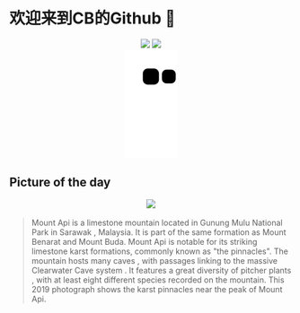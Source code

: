 
# 欢迎来到CB的Github 👋

<div align="center">
  <img height="137px" src="https://github-readme-stats.vercel.app/api?username=SuperCB&show_icons=true&theme=radical" />
  <img height="137px" src="https://github-readme-stats.vercel.app/api/top-langs/?username=SuperCB&hide_title=true&hide_border=true&layout=compact&langs_count=6&text_color=000&icon_color=fff" />
</div>


<div align="center">
    <img src="./contribution-snake/github-contribution-grid-snake.svg" />
</div>



## Picture of the day
<div align="center">
  <img width=400px src="https://upload.wikimedia.org/wikipedia/commons/thumb/5/55/Mulu_Pinnacles.jpg/825px-Mulu_Pinnacles.jpg" />
</div>

>Mount Api  is a  limestone  mountain located in  Gunung Mulu National Park  in  Sarawak , Malaysia. It is part of the same formation as  Mount Benarat  and Mount Buda. Mount Api is notable for its striking limestone  karst  formations, commonly known as "the pinnacles". The mountain hosts many  caves , with passages linking to the massive  Clearwater Cave system . It features a great diversity of  pitcher plants , with at least eight different species recorded on the mountain. This 2019 photograph shows the karst pinnacles near the peak of Mount Api.


